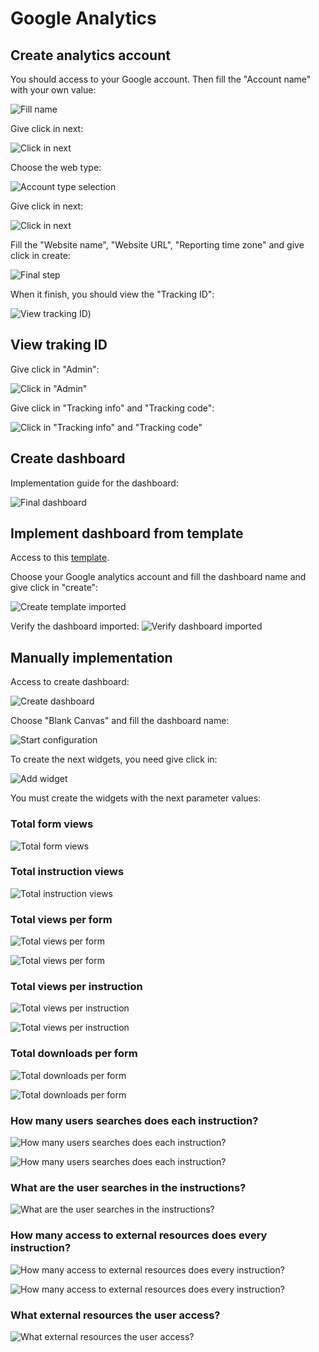 # Google Analytics

## Create analytics account

You should access to your Google account. Then fill the "Account name" with your own value:

![Fill name](./img/create-account/create-account-account-name.png)

Give click in next:

![Click in next](./img/create-account/create-account-click-next-1.png)

Choose the web type:

![Account type selection](./img/create-account/create-account-choose-web-type.png)

Give click in next:

![Click in next](./img/create-account/create-account-click-next-2.png)

Fill the "Website name", "Website URL", "Reporting time zone" and give click in create:

![Final step](./img/create-account/create-account-step-3.png)

When it finish, you should view the "Tracking ID":

![View tracking ID](./img/create-account/tracking-id.png))

## View traking ID

Give click in "Admin":

![Click in "Admin"](./img/view-tracking-id/admin-click.png)

Give click in "Tracking info" and "Tracking code":

![Click in "Tracking info" and "Tracking code"](./img/view-tracking-id/tracking-info-and-tracking-code.png)


## Create dashboard

Implementation guide for the dashboard:

![Final dashboard](./img/final-dashboard.png)

## Implement dashboard from template

Access to this [template](https://analytics.google.com/analytics/web/template?uid=ePGJ_KE3S16oWBj4sSUnmg).

Choose your Google analytics account and fill the dashboard name and give click in "create":

![Create template imported](./img/import-template/import-template-create.png)

Verify the dashboard imported:
![Verify dashboard imported](./img/import-template/import-template-verify.png)


## Manually implementation

Access to create dashboard:

![Create dashboard](./img/create-dashboard/create-dashboard.png)

Choose "Blank Canvas" and fill the dashboard name:

![Start configuration](./img/create-dashboard/create-dashboard-first-configuration.png)

To create the next widgets, you need give click in:

![Add widget](./img/create-dashboard/add-widget-click.png)

You must create the widgets with the next parameter values:

### Total form views
![Total form views](./img/create-dashboard/total-form-views.png)

### Total instruction views
![Total instruction views](./img/create-dashboard/total-instruction-views.png)

### Total views per form
![Total views per form](./img/create-dashboard/total-views-per-form-1.png)

![Total views per form](./img/create-dashboard/total-views-per-form-2.png)

### Total views per instruction
![Total views per instruction](./img/create-dashboard/total-views-per-instructions-1.png)

![Total views per instruction](./img/create-dashboard/total-views-per-instructions-2.png)

### Total downloads per form
![Total downloads per form](./img/create-dashboard/total-downloads-per-form-1.png)

![Total downloads per form](./img/create-dashboard/total-downloads-per-form-2.png)

### How many users searches does each instruction?
![How many users searches does each instruction?](./img/create-dashboard/how-many-user-searches-does-each-instruction-1.png)

![How many users searches does each instruction?](./img/create-dashboard/how-many-user-searches-does-each-instruction-2.png)

### What are the user searches in the instructions?
![What are the user searches in the instructions?](./img/create-dashboard/what-are-the-user-searches-in-the-instructions.png)

### How many access to external resources does every instruction?
![How many access to external resources does every instruction?](./img/create-dashboard/how-many-access-to-external-resources-does-every-instruction-1.png)

![How many access to external resources does every instruction?](./img/create-dashboard/how-many-access-to-external-resources-does-every-instruction-2.png)

### What external resources the user access?

![What external resources the user access?](./img/create-dashboard/what-external-resources-the-users-access.png)
